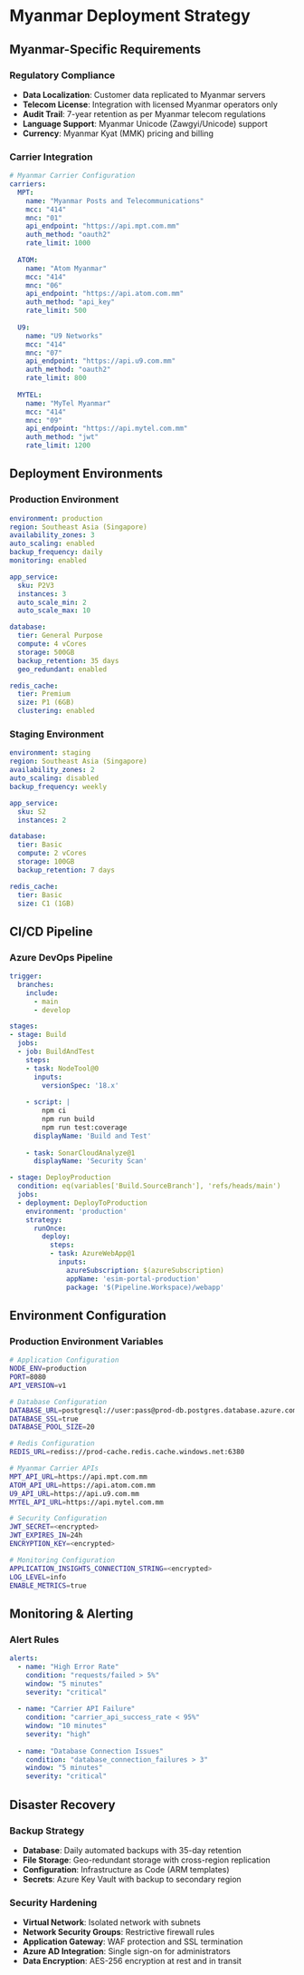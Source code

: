 # Myanmar Deployment Strategy

## Myanmar-Specific Requirements

### Regulatory Compliance
- **Data Localization**: Customer data replicated to Myanmar servers
- **Telecom License**: Integration with licensed Myanmar operators only
- **Audit Trail**: 7-year retention as per Myanmar telecom regulations
- **Language Support**: Myanmar Unicode (Zawgyi/Unicode) support
- **Currency**: Myanmar Kyat (MMK) pricing and billing

### Carrier Integration
```yaml
# Myanmar Carrier Configuration
carriers:
  MPT:
    name: "Myanmar Posts and Telecommunications"
    mcc: "414"
    mnc: "01"
    api_endpoint: "https://api.mpt.com.mm"
    auth_method: "oauth2"
    rate_limit: 1000
    
  ATOM:
    name: "Atom Myanmar"
    mcc: "414"
    mnc: "06"
    api_endpoint: "https://api.atom.com.mm"
    auth_method: "api_key"
    rate_limit: 500
    
  U9:
    name: "U9 Networks"
    mcc: "414"
    mnc: "07"
    api_endpoint: "https://api.u9.com.mm"
    auth_method: "oauth2"
    rate_limit: 800
    
  MYTEL:
    name: "MyTel Myanmar"
    mcc: "414"
    mnc: "09"
    api_endpoint: "https://api.mytel.com.mm"
    auth_method: "jwt"
    rate_limit: 1200
```

## Deployment Environments

### Production Environment
```yaml
environment: production
region: Southeast Asia (Singapore)
availability_zones: 3
auto_scaling: enabled
backup_frequency: daily
monitoring: enabled

app_service:
  sku: P2V3
  instances: 3
  auto_scale_min: 2
  auto_scale_max: 10

database:
  tier: General Purpose
  compute: 4 vCores
  storage: 500GB
  backup_retention: 35 days
  geo_redundant: enabled

redis_cache:
  tier: Premium
  size: P1 (6GB)
  clustering: enabled
```

### Staging Environment
```yaml
environment: staging
region: Southeast Asia (Singapore)
availability_zones: 2
auto_scaling: disabled
backup_frequency: weekly

app_service:
  sku: S2
  instances: 2

database:
  tier: Basic
  compute: 2 vCores
  storage: 100GB
  backup_retention: 7 days

redis_cache:
  tier: Basic
  size: C1 (1GB)
```

## CI/CD Pipeline

### Azure DevOps Pipeline
```yaml
trigger:
  branches:
    include:
      - main
      - develop

stages:
- stage: Build
  jobs:
  - job: BuildAndTest
    steps:
    - task: NodeTool@0
      inputs:
        versionSpec: '18.x'
    
    - script: |
        npm ci
        npm run build
        npm run test:coverage
      displayName: 'Build and Test'
    
    - task: SonarCloudAnalyze@1
      displayName: 'Security Scan'

- stage: DeployProduction
  condition: eq(variables['Build.SourceBranch'], 'refs/heads/main')
  jobs:
  - deployment: DeployToProduction
    environment: 'production'
    strategy:
      runOnce:
        deploy:
          steps:
          - task: AzureWebApp@1
            inputs:
              azureSubscription: $(azureSubscription)
              appName: 'esim-portal-production'
              package: '$(Pipeline.Workspace)/webapp'
```

## Environment Configuration

### Production Environment Variables
```bash
# Application Configuration
NODE_ENV=production
PORT=8080
API_VERSION=v1

# Database Configuration
DATABASE_URL=postgresql://user:pass@prod-db.postgres.database.azure.com:5432/esim_portal
DATABASE_SSL=true
DATABASE_POOL_SIZE=20

# Redis Configuration
REDIS_URL=rediss://prod-cache.redis.cache.windows.net:6380

# Myanmar Carrier APIs
MPT_API_URL=https://api.mpt.com.mm
ATOM_API_URL=https://api.atom.com.mm
U9_API_URL=https://api.u9.com.mm
MYTEL_API_URL=https://api.mytel.com.mm

# Security Configuration
JWT_SECRET=<encrypted>
JWT_EXPIRES_IN=24h
ENCRYPTION_KEY=<encrypted>

# Monitoring Configuration
APPLICATION_INSIGHTS_CONNECTION_STRING=<encrypted>
LOG_LEVEL=info
ENABLE_METRICS=true
```

## Monitoring & Alerting

### Alert Rules
```yaml
alerts:
  - name: "High Error Rate"
    condition: "requests/failed > 5%"
    window: "5 minutes"
    severity: "critical"
    
  - name: "Carrier API Failure"
    condition: "carrier_api_success_rate < 95%"
    window: "10 minutes"
    severity: "high"
    
  - name: "Database Connection Issues"
    condition: "database_connection_failures > 3"
    window: "5 minutes"
    severity: "critical"
```

## Disaster Recovery

### Backup Strategy
- **Database**: Daily automated backups with 35-day retention
- **File Storage**: Geo-redundant storage with cross-region replication
- **Configuration**: Infrastructure as Code (ARM templates)
- **Secrets**: Azure Key Vault with backup to secondary region

### Security Hardening
- **Virtual Network**: Isolated network with subnets
- **Network Security Groups**: Restrictive firewall rules
- **Application Gateway**: WAF protection and SSL termination
- **Azure AD Integration**: Single sign-on for administrators
- **Data Encryption**: AES-256 encryption at rest and in transit
